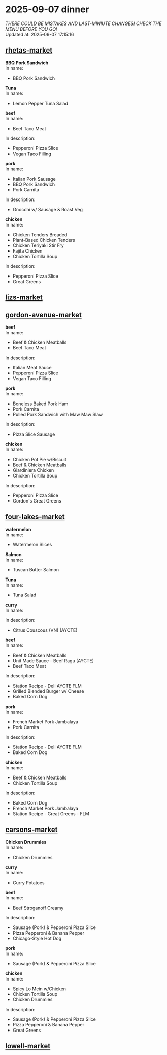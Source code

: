 # 2025-09-07 dinner  
*THERE COULD BE MISTAKES AND LAST-MINIUTE CHANGES! CHECK THE MENU BEFORE YOU GO!*  
Updated at: 2025-09-07 17:15:16  
## [rhetas-market](https://wisc-housingdining.nutrislice.com/menu/rhetas-market/dinner/2025-09-07)  
**BBQ Pork Sandwich**  
In name:   
 - BBQ Pork Sandwich  
  
**Tuna**  
In name:   
 - Lemon Pepper Tuna Salad  
  
**beef**  
In name:   
 - Beef Taco Meat  
  
In description:   
 - Pepperoni Pizza Slice  
 - Vegan Taco Filling  
  
**pork**  
In name:   
 - Italian Pork Sausage  
 - BBQ Pork Sandwich  
 - Pork Carnita  
  
In description:   
 - Gnocchi w/ Sausage & Roast Veg  
  
**chicken**  
In name:   
 - Chicken Tenders Breaded  
 - Plant-Based Chicken Tenders  
 - Chicken Teriyaki Stir Fry  
 - Fajita Chicken  
 - Chicken Tortilla Soup  
  
In description:   
 - Pepperoni Pizza Slice  
 - Great Greens  
  
## [lizs-market](https://wisc-housingdining.nutrislice.com/menu/lizs-market/dinner/2025-09-07)  
## [gordon-avenue-market](https://wisc-housingdining.nutrislice.com/menu/gordon-avenue-market/dinner/2025-09-07)  
**beef**  
In name:   
 - Beef & Chicken Meatballs  
 - Beef Taco Meat  
  
In description:   
 - Italian Meat Sauce  
 - Pepperoni Pizza Slice  
 - Vegan Taco Filling  
  
**pork**  
In name:   
 - Boneless Baked Pork Ham  
 - Pork Carnita  
 - Pulled Pork Sandwich with Maw Maw Slaw  
  
In description:   
 - Pizza Slice Sausage  
  
**chicken**  
In name:   
 - Chicken Pot Pie w/Biscuit  
 - Beef & Chicken Meatballs  
 - Giardiniera Chicken  
 - Chicken Tortilla Soup  
  
In description:   
 - Pepperoni Pizza Slice  
 - Gordon's Great Greens  
  
## [four-lakes-market](https://wisc-housingdining.nutrislice.com/menu/four-lakes-market/dinner/2025-09-07)  
**watermelon**  
In name:   
 - Watermelon Slices  
  
**Salmon**  
In name:   
 - Tuscan Butter Salmon  
  
**Tuna**  
In name:   
 - Tuna Salad  
  
**curry**  
In name:   
  
In description:   
 - Citrus Couscous (VN) (AYCTE)  
  
**beef**  
In name:   
 - Beef & Chicken Meatballs  
 - Unit Made Sauce - Beef Ragu (AYCTE)  
 - Beef Taco Meat  
  
In description:   
 - Station Recipe - Deli  AYCTE FLM  
 - Grilled Blended Burger w/ Cheese  
 - Baked Corn Dog  
  
**pork**  
In name:   
 - French Market Pork Jambalaya  
 - Pork Carnita  
  
In description:   
 - Station Recipe - Deli  AYCTE FLM  
 - Baked Corn Dog  
  
**chicken**  
In name:   
 - Beef & Chicken Meatballs  
 - Chicken Tortilla Soup  
  
In description:   
 - Baked Corn Dog  
 - French Market Pork Jambalaya  
 - Station Recipe - Great Greens - FLM  
  
## [carsons-market](https://wisc-housingdining.nutrislice.com/menu/carsons-market/dinner/2025-09-07)  
**Chicken Drummies**  
In name:   
 - Chicken Drummies  
  
**curry**  
In name:   
 - Curry Potatoes  
  
**beef**  
In name:   
 - Beef Stroganoff Creamy  
  
In description:   
 - Sausage (Pork) & Pepperoni Pizza Slice  
 - Pizza Pepperoni & Banana Pepper  
 - Chicago-Style Hot Dog  
  
**pork**  
In name:   
 - Sausage (Pork) & Pepperoni Pizza Slice  
  
**chicken**  
In name:   
 - Spicy Lo Mein w/Chicken  
 - Chicken Tortilla Soup  
 - Chicken Drummies  
  
In description:   
 - Sausage (Pork) & Pepperoni Pizza Slice  
 - Pizza Pepperoni & Banana Pepper  
 - Great Greens  
  
## [lowell-market](https://wisc-housingdining.nutrislice.com/menu/lowell-market/dinner/2025-09-07)  
  

